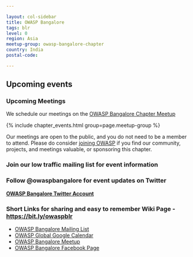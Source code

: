 ```yaml
---

layout: col-sidebar
title: OWASP Bangalore
tags: blr
level: 0
region: Asia
meetup-group: owasp-bangalore-chapter
country: India
postal-code: 

---
```


## Upcoming events

### Upcoming Meetings

We schedule our meetings on the [OWASP Bangalore Chapter Meetup](https://www.meetup.com/owasp-bangalore-chapter/)

{% include chapter_events.html group=page.meetup-group %}

Our meetings are open to the public, and you do not need to be a member to attend. Please do consider [joining OWASP](https://owasp.org/membership/) if you find our community, projects, and meetings valuable, or sponsoring this chapter.

### Join our low traffic mailing list for event information

### Follow @owaspbangalore for event updates on Twitter
**[OWASP Bangalore Twitter Account](https://twitter.com/owaspbangalore)**

### Short Links for sharing and easy to remember Wiki Page - <https://bit.ly/owaspblr>
  
  - [OWASP Bangalore Mailing List](https://groups.google.com/a/owasp.org/forum/#!forum/bangalore-chapter/join)
  - [OWASP Global Google Calendar](https://bit.ly/owaspblr-googlecal)
  - [OWASP Bangalore Meetup](https://www.meetup.com/owasp-bangalore-chapter/)
  - [OWASP Bangalore Facebook Page](https://www.facebook.com/OWASPBangalore/)
